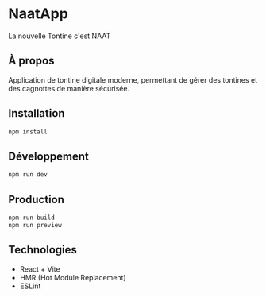# NaatApp
La nouvelle Tontine c'est NAAT

## À propos
Application de tontine digitale moderne, permettant de gérer des tontines et des cagnottes de manière sécurisée.

## Installation

```bash
npm install
```

## Développement

```bash
npm run dev
```

## Production

```bash
npm run build
npm run preview
```

## Technologies
- React + Vite
- HMR (Hot Module Replacement)
- ESLint
